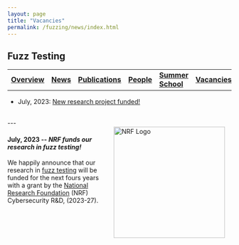 ```yaml
---
layout: page
title: "Vacancies"
permalink: /fuzzing/news/index.html
---
```


## Fuzz Testing

<table class="table table-borderless table-responsive-sm table-equal-width">
  <tbody>
  <tr>
    <td class="text-center"><a href="/fuzzing"><u><b>Overview</b></u></a></td>
    <td class="text-center"><a href="/fuzzing/news"><b>News</b></a></td>
    <td class="text-center"><a href="/fuzzing/publications"><b>Publications</b></a></td>
    <td class="text-center"><a href="/fuzzing/people"><b>People</b></a></td>
    <td class="text-center"><a href="/fuzzing/summerschool"><b>Summer School</b></a></td>
    <td class="text-center"><a href="/fuzzing/vacancies"><b>Vacancies</b></a></td>
    <td class="text-center"><a href="/fuzzing/contact"><b>Contact</b></a></td>
  </tr>
  </tbody>
</table>


* July, 2023: <a href="#july-2023">New research project funded!</a>

<br>


<div id='july-2023'/>
---
<br>

<img src="{{ 'images/nrf_logo.png' | relative_url }}" width="250" alt="NRF Logo" style="float:right; margin: 0px 15px 15px 15px;" />

#### July, 2023 -- *NRF funds our research in fuzz testing!*

We happily announce that our research in [fuzz testing](/fuzzing) will be funded for the next fours years with a grant by the [National Research Foundation](https://www.nrf.gov.sg) (NRF) Cybersecurity R&D, (2023-27).

<br>



